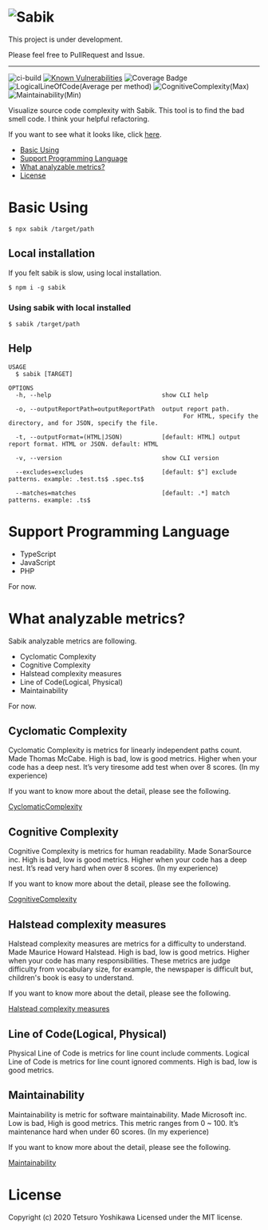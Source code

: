 ![Sabik](https://sabik.botch.me/images/sabik-visual.png)
===

This project is under development.

Please feel free to PullRequest and Issue.

---

![ci-build](https://github.com/ytetsuro/sabik/workflows/ci-build/badge.svg)
[![Known Vulnerabilities](https://snyk.io/test/github/ytetsuro/sabik/badge.svg)](https://snyk.io/test/github/ytetsuro/sabik)
![Coverage Badge](https://img.shields.io/endpoint?url=https://gist.githubusercontent.com/ytetsuro/32248b8c823155bb09711c7a5b960d3d/raw/sabik_coverage_heads_master.json)
![LogicalLineOfCode(Average per method)](https://img.shields.io/endpoint?url=https://gist.githubusercontent.com/ytetsuro/32248b8c823155bb09711c7a5b960d3d/raw/sabik_line_of_code_heads_master.json)
![CognitiveComplexity(Max)](https://img.shields.io/endpoint?url=https://gist.githubusercontent.com/ytetsuro/32248b8c823155bb09711c7a5b960d3d/raw/sabik_cognitive_complexity_heads_master.json)
![Maintainability(Min)](https://img.shields.io/endpoint?url=https://gist.githubusercontent.com/ytetsuro/32248b8c823155bb09711c7a5b960d3d/raw/sabik_maintainability_heads_master.json)

Visualize source code complexity with Sabik.
This tool is to find the bad smell code.
I think your helpful refactoring.

If you want to see what it looks like, click [here](http://sabik.botch.me/example/).

<!-- toc -->
* [Basic Using](#basic-using)
* [Support Programming Language](#support-programming-language)
* [What analyzable metrics?](#what-analyzable-metrics)
* [License](#license)
<!-- tocstop -->

# Basic Using

```sh-session
$ npx sabik /target/path
```

## Local installation

If you felt sabik is slow, using local installation.

```sh-session
$ npm i -g sabik
```

### Using sabik with local installed

```sh-session
$ sabik /target/path
```

## Help

```sh-session
USAGE
  $ sabik [TARGET]

OPTIONS
  -h, --help                               show CLI help

  -o, --outputReportPath=outputReportPath  output report path.
                                                 For HTML, specify the directory, and for JSON, specify the file.

  -t, --outputFormat=(HTML|JSON)           [default: HTML] output report format. HTML or JSON. default: HTML

  -v, --version                            show CLI version

  --excludes=excludes                      [default: $^] exclude patterns. example: .test.ts$ .spec.ts$

  --matches=matches                        [default: .*] match patterns. example: .ts$
```

# Support Programming Language

* TypeScript
* JavaScript
* PHP

For now.

# What analyzable metrics?

Sabik analyzable metrics are following.

* Cyclomatic Complexity
* Cognitive Complexity
* Halstead complexity measures
* Line of Code(Logical, Physical)
* Maintainability

For now.

## Cyclomatic Complexity

Cyclomatic Complexity is metrics for linearly independent paths count.
Made Thomas McCabe.
High is bad, low is good metrics.
Higher when your code has a deep nest.
It’s very tiresome add test when over 8 scores. (In my experience)

If you want to know more about the detail, please see the following.

[CyclomaticComplexity](https://en.wikipedia.org/wiki/Cyclomatic_complexity)


## Cognitive Complexity

Cognitive Complexity is metrics for human readability.
Made SonarSource inc.
High is bad, low is good metrics.
Higher when your code has a deep nest.
It’s read very hard when over 8 scores. (In my experience)

If you want to know more about the detail, please see the following.

[CognitiveComplexity](https://www.sonarsource.com/docs/CognitiveComplexity.pdf)

## Halstead complexity measures

Halstead complexity measures are metrics for a difficulty to understand.
Made Maurice Howard Halstead.
High is bad, low is good metrics.
Higher when your code has many responsibilities.
These metrics are judge difficulty from vocabulary size, for example, the newspaper is difficult but, children's book is easy to understand.

If you want to know more about the detail, please see the following.

[Halstead complexity measures](http://www.virtualmachinery.com/sidebar2.htm)

## Line of Code(Logical, Physical)

Physical Line of Code is metrics for line count include comments.
Logical Line of Code is metrics for line count ignored comments.
High is bad, low is good metrics.

## Maintainability

Maintainability is metric for software maintainability.
Made Microsoft inc.
Low is bad, High is good metrics.
This metric ranges from 0 ~ 100.
It’s maintenance hard when under 60 scores. (In my experience)

If you want to know more about the detail, please see the following.

[Maintainability](https://docs.microsoft.com/en-us/visualstudio/code-quality/code-metrics-maintainability-index-range-and-meaning?view=vs-2019)

# License

Copyright (c) 2020 Tetsuro Yoshikawa Licensed under the MIT license.
